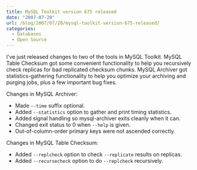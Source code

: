 ```yaml
---
title: MySQL Toolkit version 675 released
date: "2007-07-20"
url: /blog/2007/07/20/mysql-toolkit-version-675-released/
categories:
  - Databases
  - Open Source
---
```


I've just released changes to two of the tools in MySQL Toolkit. MySQL Table Checksum got some convenient functionality to help you recursively check replicas for bad replicated checksum chunks. MySQL Archiver got statistics-gathering functionality to help you optimize your archiving and purging jobs, plus a few important bug fixes.

Changes in MySQL Archiver:

*   Made `--time` suffix optional.
*   Added `--statistics` option to gather and print timing statistics.
*   Added signal handling so mysql-archiver exits cleanly when it can.
*   Changed exit status to 0 when `--help` is given.
*   Out-of-column-order primary keys were not ascended correctly.

Changes in MySQL Table Checksum:

*   Added `--replcheck` option to check `--replicate` results on replicas.
*   Added `--recursecheck` option to do `--replcheck` recursively.



